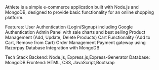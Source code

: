Athlete is a simple e-commerce application built with Node.js and MongoDB, designed to provide basic functionality for an online shopping platform.

Features: User Authentication (Login/Signup) including Google Authentication
Admin Panel with sale charts and best selling
Product Management (Add, Update, Delete Products) 
Cart Functionality (Add to Cart, Remove from Cart) 
Order Management 
Payment gateway using Razorpay 
Database Integration with MongoDB 

Tech Stack
Backend: Node.js, Express.js,Express-Generator 
Database: MongoDB 
Frontend: HTML, CSS, JavaScript,Bootsrap
